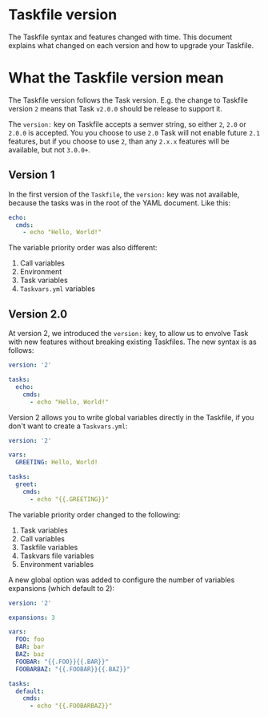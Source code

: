# Taskfile version

The Taskfile syntax and features changed with time. This document explains what
changed on each version and how to upgrade your Taskfile.

# What the Taskfile version mean

The Taskfile version follows the Task version. E.g. the change to Taskfile
version `2` means that Task `v2.0.0` should be release to support it.

The `version:` key on Taskfile accepts a semver string, so either `2`, `2.0` or
`2.0.0` is accepted. You you choose to use `2.0` Task will not enable future
`2.1` features, but if you choose to use `2`, than any `2.x.x` features will be
available, but not `3.0.0+`.

## Version 1

In the first version of the `Taskfile`, the `version:` key was not available,
because the tasks was in the root of the YAML document. Like this:

```yml
echo:
  cmds:
    - echo "Hello, World!"
```

The variable priority order was also different:

1. Call variables
2. Environment
3. Task variables
4. `Taskvars.yml` variables

## Version 2.0

At version 2, we introduced the `version:` key, to allow us to envolve Task
with new features without breaking existing Taskfiles. The new syntax is as
follows:

```yml
version: '2'

tasks:
  echo:
    cmds:
      - echo "Hello, World!"
```

Version 2 allows you to write global variables directly in the Taskfile,
if you don't want to create a `Taskvars.yml`:

```yml
version: '2'

vars:
  GREETING: Hello, World!

tasks:
  greet:
    cmds:
      - echo "{{.GREETING}}"
```

The variable priority order changed to the following:

1. Task variables
2. Call variables
3. Taskfile variables
4. Taskvars file variables
5. Environment variables

A new global option was added to configure the number of variables expansions
(which default to 2):

```yml
version: '2'

expansions: 3

vars:
  FOO: foo
  BAR: bar
  BAZ: baz
  FOOBAR: "{{.FOO}}{{.BAR}}"
  FOOBARBAZ: "{{.FOOBAR}}{{.BAZ}}"

tasks:
  default:
    cmds:
      - echo "{{.FOOBARBAZ}}"
```
